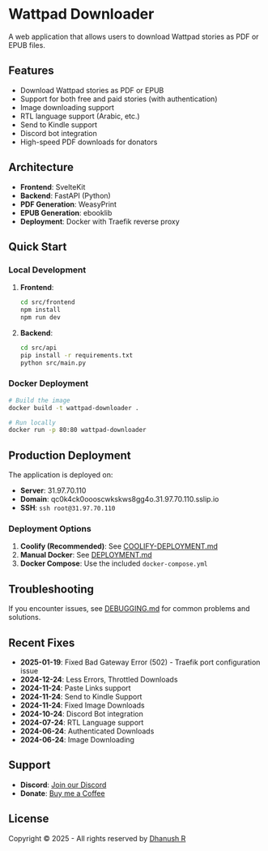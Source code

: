 # Wattpad Downloader

A web application that allows users to download Wattpad stories as PDF or EPUB files.

## Features

- Download Wattpad stories as PDF or EPUB
- Support for both free and paid stories (with authentication)
- Image downloading support
- RTL language support (Arabic, etc.)
- Send to Kindle support
- Discord bot integration
- High-speed PDF downloads for donators

## Architecture

- **Frontend**: SvelteKit
- **Backend**: FastAPI (Python)
- **PDF Generation**: WeasyPrint
- **EPUB Generation**: ebooklib
- **Deployment**: Docker with Traefik reverse proxy

## Quick Start

### Local Development

1. **Frontend**:
   ```bash
   cd src/frontend
   npm install
   npm run dev
   ```

2. **Backend**:
   ```bash
   cd src/api
   pip install -r requirements.txt
   python src/main.py
   ```

### Docker Deployment

```bash
# Build the image
docker build -t wattpad-downloader .

# Run locally
docker run -p 80:80 wattpad-downloader
```

## Production Deployment

The application is deployed on:
- **Server**: 31.97.70.110
- **Domain**: qc0k4ck0oooscwkskws8gg4o.31.97.70.110.sslip.io
- **SSH**: `ssh root@31.97.70.110`

### Deployment Options

1. **Coolify (Recommended)**: See [COOLIFY-DEPLOYMENT.md](./COOLIFY-DEPLOYMENT.md)
2. **Manual Docker**: See [DEPLOYMENT.md](./DEPLOYMENT.md)
3. **Docker Compose**: Use the included `docker-compose.yml`

## Troubleshooting

If you encounter issues, see [DEBUGGING.md](./DEBUGGING.md) for common problems and solutions.

## Recent Fixes

- **2025-01-19**: Fixed Bad Gateway Error (502) - Traefik port configuration issue
- **2024-12-24**: Less Errors, Throttled Downloads
- **2024-11-24**: Paste Links support
- **2024-11-24**: Send to Kindle Support
- **2024-11-24**: Fixed Image Downloads
- **2024-10-24**: Discord Bot integration
- **2024-07-24**: RTL Language support
- **2024-06-24**: Authenticated Downloads
- **2024-06-24**: Image Downloading

## Support

- **Discord**: [Join our Discord](https://discord.gg/P9RHC4KCwd)
- **Donate**: [Buy me a Coffee](https://buymeacoffee.com/theonlywayup)

## License

Copyright © 2025 - All rights reserved by [Dhanush R](https://rambhat.la)